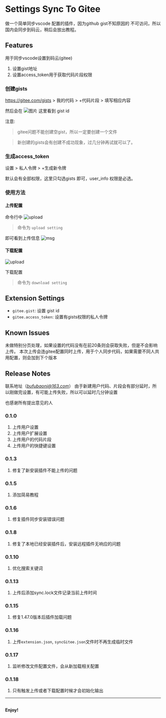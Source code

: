 # Settings Sync To Gitee

做一个简单同步vscode 配置的插件，因为github gist不知原因的
不可访问，所以国内会同步到码云，稍后会放出教程。

## Features

用于同步vscode设置到码云(gitee)
1. 设置gist地址
2. 设置access_token用于获取代码片段权限

### 创建gists

https://gitee.com/gists > 我的代码 > +代码片段 > 填写相应内容

然后会在 ![图片](https://raw.githubusercontent.com/MakeWorkSimple/sync_gitee/master/images/gists.png) 这里看到 gist id

注意: 
> gitee问题不能创建空gist，所以一定要创建一个文件

> 新创建的gists会有创建不成功现象，过几分钟再试就可以了。

### 生成access_token

设置 > 私人令牌 > +生成新令牌

默认会有全部权限，这里只勾选gists 即可，user_info 权限是必选。

### 使用方法

#### 上传配置

 命令行中 ![upload](https://raw.githubusercontent.com/MakeWorkSimple/sync_gitee/master/images/upload.png) 
 
> 命令为 `upload setting`

即可看到上传信息 
 ![msg](https://raw.githubusercontent.com/MakeWorkSimple/sync_gitee/master/images/msg.png) 

#### 下载配置

 ![upload](https://raw.githubusercontent.com/MakeWorkSimple/sync_gitee/master/images/download.png) 
 
 下载配置
 > 命令为 `download setting`

## Extension Settings

* `gitee.gist`: 设置 gist id
* `gitee.access_token`: 设置有gists权限的私人令牌

## Known Issues

未做特别分页处理，如果设置的代码没有在前20条则会获取失败，但是不会影响上传。
本次上传会连gitee配置同时上传，用于个人同步代码，如果需要不同人共用配置，则会加到下个版本
## Release Notes

联系地址（*bufubaoni@163.com*）
由于新建用户代码、片段会有部分延时，所以刚做完设置，有可能上传失败，所以可以延时几分钟设置


也感谢所有提出意见的人

### 0.1.0

1. 上传用户设置
2. 上传用户扩展设置
3. 上传用户的代码片段
4. 上传用户的快捷键设置

### 0.1.3
1. 修复了新安装插件不能上传的问题
### 0.1.5
1. 添加简易教程
### 0.1.6
1. 修复插件同步安装错误问题
### 0.1.8
1. 修复了本地已经安装插件后，安装远程插件无响应的问题
### 0.1.10
1. 优化搜索关键词
### 0.1.13
1. 上传后添加sync.lock文件记录当前上传时间
### 0.1.15
1. 修复1.47.0版本后插件加载问题
### 0.1.16
1. 上传`extension.json`, `syncGitee.json`文件时不再生成临时文件
### 0.1.17
1. 监听修改文件配置文件，会从新加载相关配置
### 0.1.18
1. 只有触发上传或者下载配置时候才会初始化输出
-----------------------------------------------------------------------------------------------------------

## 


**Enjoy!**
